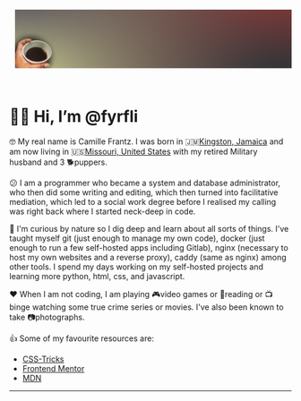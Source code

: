 <style>
img {
    box-shadow: 1px 2px 4px grey;
    clip-path: inset(20px 0px 30px 10px);
    margin: auto;
    display: block;
}
</style>
<img src="bg.png" alt="my hand holding a cup on an orange-green background" />

# 👋🏾 Hi, I’m @fyrfli 

&#x1f913; My real name is Camille Frantz. I was born in 🇯🇲[Kingston, Jamaica](https://en.wikipedia.org/wiki/Kingston,_Jamaica) and am now living in 🇺🇸[Missouri, United States](https://en.wikipedia.org/wiki/Missouri) with my retired Military husband and 3 🐕puppers.

&#x1f615; I am a programmer who became a system and database administrator, who then did some writing and editing, which then turned into facilitative mediation, which led to a social work degree before I realised my calling was right back where I started neck-deep in code.

👀 I'm curious by nature so I dig deep and learn about all sorts of things. I've taught myself git (just enough to manage my own code), docker (just enough to run a few self-hosted apps including Gitlab), nginx (necessary to host my own websites and a reverse proxy), caddy (same as nginx) among other tools. I spend my days working on my self-hosted projects and learning more python, html, css, and javascript.

❤️ When I am not coding, I am playing 🎮video games or 📖reading or 📺binge watching some true crime series or movies. I've also been known to take 📷photographs.

👍 Some of my favourite resources are:

- [CSS-Tricks](https://css-tricks.com)
- [Frontend Mentor](https://frontendmentor.io)
- [MDN](https://developer.mozilla.org)

<a rel="me" href="https://diaspora.im/@fyrfli"></a>



---

![](https://img.shields.io/badge/OS-Linux-green) ![](https://img.shields.io/badge/Shell-bash-green) ![](https://img.shields.io/badge/Code-HTML-green) ![](https://img.shields.io/badge/Code-CSS-green) ![](https://img.shields.io/badge/Code-Markdown-green) ![](https://img.shields.io/badge/Tool-git-green) ![](https://img.shields.io/badge/Tool-nginx-green) ![](https://img.shields.io/badge/Editor-VSCode-green) ![](https://img.shields.io/badge/Editor-Nova-green) ![](https://img.shields.io/badge/Editor-vi-green) ![](https://img.shields.io/badge/Platform-Wordpress-green) 
